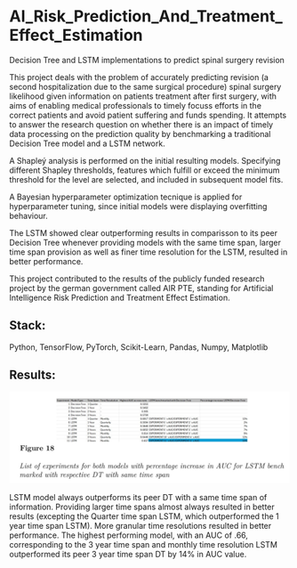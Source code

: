 # AI_Risk_Prediction_And_Treatment_Effect_Estimation
 Decision Tree and LSTM implementations to predict spinal surgery revision

 This project deals with the problem of accurately predicting revision (a second hospitalization due to the same surgical procedure) spinal surgery likelihood given information on patients treatment after first surgery, with aims of enabling medical professionals to timely focuss efforts in the correct patients and avoid patient suffering and funds spending. It attempts to answer the research question on whether there is an impact of timely data processing on the prediction quality by benchmarking a traditional Decision Tree model and a LSTM network.  

 A Shapleý analysis is performed on the initial resulting models. Specifying different Shapley thresholds, features which fulfill or exceed the minimum threshold for the level are selected, and included in subsequent model fits. 

 A Bayesian hyperparameter optimization tecnique is applied for hyperparameter tuning, since initial models were displaying overfitting behaviour. 

 The LSTM showed clear outperforming results in comparisson to its peer Decision Tree whenever providing models with the same time span, larger time span provision as well as finer time resolution for the LSTM, resulted in better performance. 

 This project contributed to the results of the publicly funded research project by the german government called AIR PTE, standing for Artificial Intelligence Risk Prediction and Treatment Effect Estimation. 

## Stack:

Python, TensorFlow, PyTorch, Scikit-Learn, Pandas, Numpy, Matplotlib

## Results:

![Decision Tree LSTM Comparisson](./DT_vs_LSTM.jpg)

LSTM model always outperforms its peer DT with a same time span of information. Providing larger time spans almost always resulted in better results (excepting the Quarter time span LSTM, which outperformed the 1 year time span LSTM). More granular time resolutions resulted in better performance. The highest performing model, with an AUC of .66, corresponding to the 3 year time span and monthly time resolution LSTM outperformed its peer 3 year time span DT by 14% in AUC value. 
